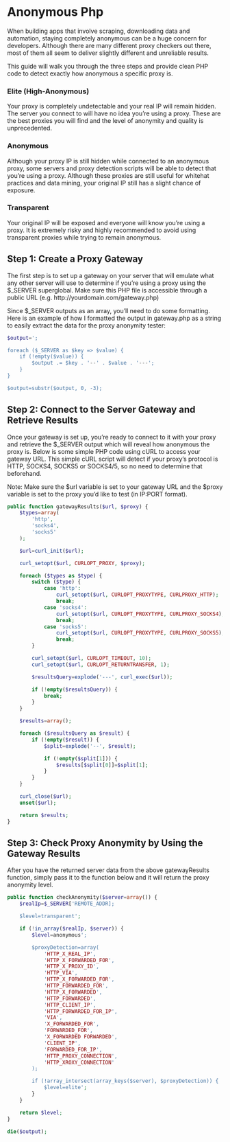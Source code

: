 Anonymous Php
============

When building apps that involve scraping, downloading data and automation, staying completely anonymous can be a huge concern for developers. Although there are many different proxy checkers out there, most of them all seem to deliver slightly different and unreliable results.

This guide will walk you through the three steps and provide clean PHP code to detect exactly how anonymous a specific proxy is.

<h3>Elite (High-Anonymous)</h3>
Your proxy is completely undetectable and your real IP will remain hidden. The server you connect to will have no idea you’re using a proxy. These are the best proxies you will find and the level of anonymity and quality is unprecedented.

<h3>Anonymous</h3>
Although your proxy IP is still hidden while connected to an anonymous proxy, some servers and proxy detection scripts will be able to detect that you’re using a proxy. Although these proxies are still useful for whitehat practices and data mining, your original IP still has a slight chance of exposure.

<h3>Transparent</h3>
Your original IP will be exposed and everyone will know you’re using a proxy. It is extremely risky and highly recommended to avoid using transparent proxies while trying to remain anonymous.

<h2>Step 1: Create a Proxy Gateway</h2>
The first step is to set up a gateway on your server that will emulate what any other server will use to determine if you’re using a proxy using the $_SERVER superglobal. Make sure this PHP file is accessible through a public URL (e.g. http://yourdomain.com/gateway.php)

Since $_SERVER outputs as an array, you’ll need to do some formatting. Here is an example of how I formatted the output in gateway.php as a string to easily extract the data for the proxy anonymity tester:

```php
$output=';

foreach ($_SERVER as $key => $value) {
    if (!empty($value)) {
        $output .= $key . '--' . $value . '---';
    }
}

$output=substr($output, 0, -3);
```

<h2>Step 2: Connect to the Server Gateway and Retrieve Results</h2>
Once your gateway is set up, you’re ready to connect to it with your proxy and retrieve the $_SERVER output which will reveal how anonymous the proxy is. Below is some simple PHP code using cURL to access your gateway URL. This simple cURL script will detect if your proxy’s protocol is HTTP, SOCKS4, SOCKS5 or SOCKS4/5, so no need to determine that beforehand.

Note: Make sure the $url variable is set to your gateway URL and the $proxy variable is set to the proxy you’d like to test (in IP:PORT format).

```php
public function gatewayResults($url, $proxy) {
    $types=array(
        'http',
        'socks4',
        'socks5'
    );

    $url=curl_init($url);

    curl_setopt($url, CURLOPT_PROXY, $proxy);

    foreach ($types as $type) {
        switch ($type) {
            case 'http':
                curl_setopt($url, CURLOPT_PROXYTYPE, CURLPROXY_HTTP);
                break;
            case 'socks4':
                curl_setopt($url, CURLOPT_PROXYTYPE, CURLPROXY_SOCKS4);
                break;
            case 'socks5':
                curl_setopt($url, CURLOPT_PROXYTYPE, CURLPROXY_SOCKS5);
                break;
        }

        curl_setopt($url, CURLOPT_TIMEOUT, 10);
        curl_setopt($url, CURLOPT_RETURNTRANSFER, 1);

        $resultsQuery=explode('---', curl_exec($url));

        if (!empty($resultsQuery)) {
            break;
        }
    }

    $results=array();

    foreach ($resultsQuery as $result) {
        if (!empty($result)) {
            $split=explode('--', $result);

            if (!empty($split[1])) {
                $results[$split[0]]=$split[1];
            }
        }
    }

    curl_close($url);
    unset($url);

    return $results;
} 
```

<h2>Step 3: Check Proxy Anonymity by Using the Gateway Results</h2>

After you have the returned server data from the above gatewayResults function, simply pass it to the function below and it will return the proxy anonymity level.

```php
public function checkAnonymity($server=array()) {
    $realIp=$_SERVER['REMOTE_ADDR];

    $level=transparent';

    if (!in_array($realIp, $server)) {
        $level=anonymous';

        $proxyDetection=array(
            'HTTP_X_REAL_IP',
            'HTTP_X_FORWARDED_FOR',
            'HTTP_X_PROXY_ID',
            'HTTP_VIA',
            'HTTP_X_FORWARDED_FOR',
            'HTTP_FORWARDED_FOR',
            'HTTP_X_FORWARDED',
            'HTTP_FORWARDED',
            'HTTP_CLIENT_IP',
            'HTTP_FORWARDED_FOR_IP',
            'VIA',
            'X_FORWARDED_FOR',
            'FORWARDED_FOR',
            'X_FORWARDED FORWARDED',
            'CLIENT_IP',
            'FORWARDED_FOR_IP',
            'HTTP_PROXY_CONNECTION',
            'HTTP_XROXY_CONNECTION'
        );

        if (!array_intersect(array_keys($server), $proxyDetection)) {
            $level=elite';
        }
    }

    return $level;
} 

die($output); 
```
